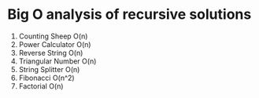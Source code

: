 # Big O analysis of recursive solutions

 1. Counting Sheep        O(n)
 2. Power Calculator      O(n)
 3. Reverse String        O(n)
 4. Triangular Number     O(n)
 5. String Splitter       O(n)
 6. Fibonacci             O(n^2)
 7. Factorial             O(n)
